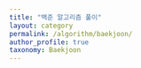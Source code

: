 ```yaml
---
title: "백준 알고리즘 풀이"
layout: category
permalink: /algorithm/baekjoon/
author_profile: true
taxonomy: Baekjoon
---
```

